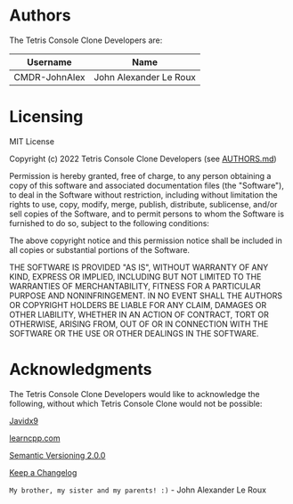 Authors
=======

The Tetris Console Clone Developers are:

| Username               | Name                   |
| ---------------------- | ---------------------- |
| CMDR-JohnAlex          | John Alexander Le Roux |

Licensing
=========

MIT License

Copyright (c) 2022 Tetris Console Clone Developers (see [AUTHORS.md](AUTHORS.md))

Permission is hereby granted, free of charge, to any person obtaining a copy
of this software and associated documentation files (the "Software"), to deal
in the Software without restriction, including without limitation the rights
to use, copy, modify, merge, publish, distribute, sublicense, and/or sell
copies of the Software, and to permit persons to whom the Software is
furnished to do so, subject to the following conditions:

The above copyright notice and this permission notice shall be included in all
copies or substantial portions of the Software.

THE SOFTWARE IS PROVIDED "AS IS", WITHOUT WARRANTY OF ANY KIND, EXPRESS OR
IMPLIED, INCLUDING BUT NOT LIMITED TO THE WARRANTIES OF MERCHANTABILITY,
FITNESS FOR A PARTICULAR PURPOSE AND NONINFRINGEMENT. IN NO EVENT SHALL THE
AUTHORS OR COPYRIGHT HOLDERS BE LIABLE FOR ANY CLAIM, DAMAGES OR OTHER
LIABILITY, WHETHER IN AN ACTION OF CONTRACT, TORT OR OTHERWISE, ARISING FROM,
OUT OF OR IN CONNECTION WITH THE SOFTWARE OR THE USE OR OTHER DEALINGS IN THE
SOFTWARE.


Acknowledgments
===============

The Tetris Console Clone Developers would like to acknowledge the following, without which Tetris Console Clone would not be possible:

[Javidx9](https://www.youtube.com/channel/UC-yuWVUplUJZvieEligKBkA)

[learncpp.com](https://www.learncpp.com/)

[Semantic Versioning 2.0.0](https://semver.org/spec/v2.0.0.html)

[Keep a Changelog](https://keepachangelog.com/en/1.0.0/)

`My brother, my sister and my parents! :)` - John Alexander Le Roux